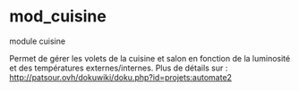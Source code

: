 # mod_cuisine
module cuisine

Permet de gérer les volets de la cuisine et salon en fonction de la luminosité et des températures externes/internes.
Plus de détails sur :
http://patsour.ovh/dokuwiki/doku.php?id=projets:automate2